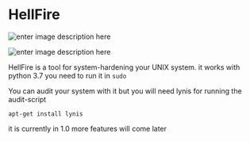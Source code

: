 ﻿# HellFire

![enter image description here](https://github.com/StevenDias33/HellFire/blob/master/Ressources/images/Hellfire.jpg)

![enter image description here](https://img.shields.io/badge/Release-V1.0-success.svg)

HellFire is a tool for system-hardening your UNIX system. 
it works with python 3.7
you need to run it in `sudo` 

You can audit your system with it but you will need lynis for running the audit-script 

    apt-get install lynis

it is currently in 1.0 more features will come later 




